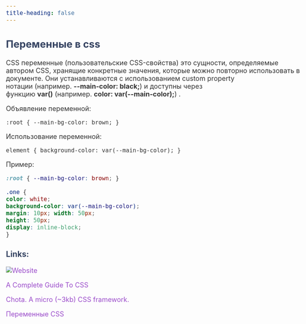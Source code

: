 ```yaml
---
title-heading: false
---
```



## Переменные в css


CSS переменные (пользовательские CSS-свойства) это сущности, определяемые автором CSS, хранящие конкретные значения, которые можно повторно использовать в документе. Они устанавливаются с использованием custom property нотации (например. **--main-color: black;**) и доступны через функцию **var()** (например. **color: var(--main-color);**) .

Объявление переменной:

`:root { --main-bg-color: brown; } `

Использование переменной:

`element { background-color: var(--main-bg-color); }`

Пример:

```css
:root { --main-bg-color: brown; } 

.one { 
color: white; 
background-color: var(--main-bg-color); 
margin: 10px; width: 50px; 
height: 50px; 
display: inline-block; 
}
```
### Links:

[![Website](https://img.shields.io/website?label=CSS%2FUsing_CSS_custom_properties&style=for-the-badge&up_color=blue&up_message=https%3A%2F%2Fdeveloper.mozilla.org%2F&url=https%3A%2F%2Fdeveloper.mozilla.org)](https://developer.mozilla.org/ru/docs/Web/CSS/Using_CSS_custom_properties)

[A Complete Guide To CSS](https://www.lambdatest.com/blog/guide-to-css-variables-with-examples/)

[Chota. A micro (~3kb) CSS framework.](https://jenil.github.io/chota/#buttons)

[Переменные CSS](https://habr.com/ru/company/ruvds/blog/523370/)

<style>
body{
    color: #333;
    font-size:18px;
    width: 90%;
    max-width: 800px;
    margin: 0 auto;
}
h1,h2,h3,h4{ 
    color:#354361; 
    
}
a{
    color:#9b4dca;
    text-decoration:none;
}
</style>



